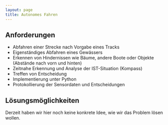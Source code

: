 ```yaml
---
layout: page
title: Autonomes Fahren
---
```


## Anforderungen

* Abfahren einer Strecke nach Vorgabe eines Tracks
* Eigenständiges Abfahren eines Gewässers
* Erkennen von Hindernissen wie Bäume, andere Boote oder Objekte (Abstände nach vorn und hinten)
* Zeitnahe Erkennung und Analyse der IST-Situation (Kompass)
* Treffen von Entscheidung
* Implementierung unter Python
* Protokollierung der Sensordaten und Entscheidungen

## Lösungsmöglichkeiten

Derzeit haben wir hier noch keine konkrete Idee, wie wir das Problem lösen wollen.